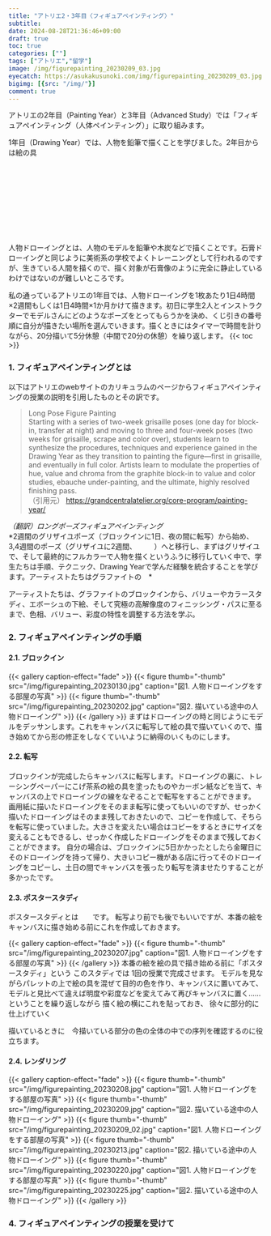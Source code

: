 ```yaml
---
title: "アトリエ2・3年目〈フィギュアペインティング〉"
subtitle: 
date: 2024-08-28T21:36:46+09:00
draft: true
toc: true
categories: [""]
tags: ["アトリエ","留学"]
image: /img/figurepainting_20230209_03.jpg
eyecatch: https://asukakusunoki.com/img/figurepainting_20230209_03.jpg
bigimg: [{src: "/img/"}]
comment: true
---
```


アトリエの2年目（Painting Year）と3年目（Advanced Study）では「フィギュアペインティング（人体ペインティング）」に取り組みます。  

1年目（Drawing Year）では、人物を鉛筆で描くことを学びました。2年目からは絵の具

<div class="iframely-embed"><div class="iframely-responsive" style="height: 140px; padding-bottom: 0;"><a href="https://asukakusunoki.com/post/2023-03-27-atelier/" data-iframely-url="//iframely.net/RrgCt9L"></a></div></div><script async src="//iframely.net/embed.js"></script>


人物ドローイングとは、人物のモデルを鉛筆や木炭などで描くことです。石膏ドローイングと同じように美術系の学校でよくトレーニングとして行われるのですが、生きている人間を描くので、描く対象が石膏像のように完全に静止しているわけではないのが難しいところです。

私の通っているアトリエの1年目では、人物ドローイングを1枚あたり1日4時間×2週間もしくは1日4時間×1か月かけて描きます。初日に学生2人とインストラクターでモデルさんにどのようなポーズをとってもらうかを決め、くじ引きの番号順に自分が描きたい場所を選んでいきます。描くときにはタイマーで時間を計りながら、20分描いて5分休憩（中間で20分の休憩）を繰り返します。
{{< toc >}}

### 1. フィギュアペインティングとは
以下はアトリエのwebサイトのカリキュラムのページからフィギュアペインティングの授業の説明を引用したものとその訳です。

> Long Pose Figure Painting  
Starting with a series of two-week grisaille poses (one day for block-in, transfer at night) and moving to three and four-week poses (two weeks for grisaille, scrape and color over), students learn to synthesize the procedures, techniques and experience gained in the Drawing Year as they transition to painting the figure—first in grisaille, and eventually in full color. Artists learn to modulate the properties of hue, value and chroma from the graphite block-in to value and color studies, ebauche under-painting, and the ultimate, highly resolved finishing pass.   
（引用元） https://grandcentralatelier.org/core-program/painting-year/ 

*（翻訳）ロングポーズフィギュアペインティング*  
*2週間のグリザイユポーズ（ブロックインに1日、夜の間に転写）から始め、3,4週間のポーズ（グリザイユに2週間、　　　）へと移行し、まずはグリザイユで、そして最終的にフルカラーで人物を描くというふうに移行していく中で、学生たちは手順、テクニック、Drawing Yearで学んだ経験を統合することを学びます。アーティストたちはグラファイトの　*

アーティストたちは、グラファイトのブロックインから、バリューやカラースタディ、エボーシュの下絵、そして究極の高解像度のフィニッシング・パスに至るまで、色相、バリュー、彩度の特性を調整する方法を学ぶ。

### 2. フィギュアペインティングの手順

#### 2.1. ブロックイン

{{< gallery caption-effect="fade" >}}
  {{< figure thumb="-thumb" src="/img/figurepainting_20230130.jpg" caption="図1. 人物ドローイングをする部屋の写真" >}}
  {{< figure thumb="-thumb" src="/img/figurepainting_20230202.jpg" caption="図2. 描いている途中の人物ドローイング" >}}
{{< /gallery >}}
まずはドローイングの時と同じようにモデルをデッサンします。これをキャンバスに転写して絵の具で描いていくので、描き始めてから形の修正をしなくていいように納得のいくものにします。




#### 2.2. 転写
ブロックインが完成したらキャンバスに転写します。ドローイングの裏に、トレーシングペーパーにこげ茶系の絵の具を塗ったものやカーボン紙などを当て、キャンバスの上でドローイングの線をなぞることで転写をすることができます。
画用紙に描いたドローイングをそのまま転写に使ってもいいのですが、せっかく描いたドローイングはそのまま残しておきたいので、コピーを作成して、そちらを転写に使っていました。大きさを変えたい場合はコピーをするときにサイズを変えることもできるし、せっかく作成したドローイングをそのままで残しておくことができます。
自分の場合は、ブロックインに5日かかったとしたら金曜日にそのドローイングを持って帰り、大きいコピー機がある店に行ってそのドローイングをコピーし、土日の間でキャンバスを張ったり転写を済ませたりすることが多かったです。

#### 2.3. ポスタースタディ

ポスタースタディとは　　です。
転写より前でも後でもいいですが、本番の絵をキャンバスに描き始める前にこれを作成しておきます。

{{< gallery caption-effect="fade" >}}
  {{< figure thumb="-thumb" src="/img/figurepainting_20230207.jpg" caption="図1. 人物ドローイングをする部屋の写真" >}}
{{< /gallery >}}
本番の絵を絵の具で描き始める前に「ポスタースタディ」という
このスタディでは
1回の授業で完成させます。
モデルを見ながらパレットの上で絵の具を混ぜて目的の色を作り、キャンバスに置いてみて、モデルと見比べて違えば明度や彩度などを変えてみて再びキャンバスに置く……ということを繰り返しながら
描く絵の横にこれを貼っておき、
徐々に部分的に仕上げていく　

描いているときに　今描いている部分の色の全体の中での序列を確認するのに役立ちます。


#### 2.4. レンダリング

{{< gallery caption-effect="fade" >}}
  {{< figure thumb="-thumb" src="/img/figurepainting_20230208.jpg" caption="図1. 人物ドローイングをする部屋の写真" >}}
  {{< figure thumb="-thumb" src="/img/figurepainting_20230209.jpg" caption="図2. 描いている途中の人物ドローイング" >}}
  {{< figure thumb="-thumb" src="/img/figurepainting_20230209_02.jpg" caption="図1. 人物ドローイングをする部屋の写真" >}}
  {{< figure thumb="-thumb" src="/img/figurepainting_20230213.jpg" caption="図2. 描いている途中の人物ドローイング" >}}
  {{< figure thumb="-thumb" src="/img/figurepainting_20230220.jpg" caption="図1. 人物ドローイングをする部屋の写真" >}}
  {{< figure thumb="-thumb" src="/img/figurepainting_20230225.jpg" caption="図2. 描いている途中の人物ドローイング" >}}
{{< /gallery >}}


### 4. フィギュアペインティングの授業を受けて